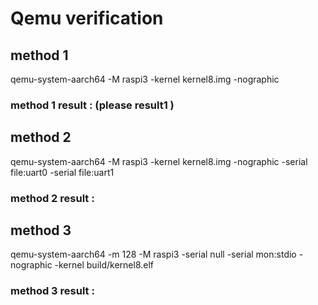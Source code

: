 # Qemu verification 


## method 1
qemu-system-aarch64 -M raspi3 -kernel kernel8.img -nographic

### method 1 result :  (please result1 )

## method 2 
qemu-system-aarch64 -M raspi3 -kernel kernel8.img -nographic -serial file:uart0 -serial file:uart1

### method 2 result :

## method 3 
qemu-system-aarch64 -m 128 -M raspi3 -serial null -serial mon:stdio -nographic -kernel build/kernel8.elf

### method 3 result :